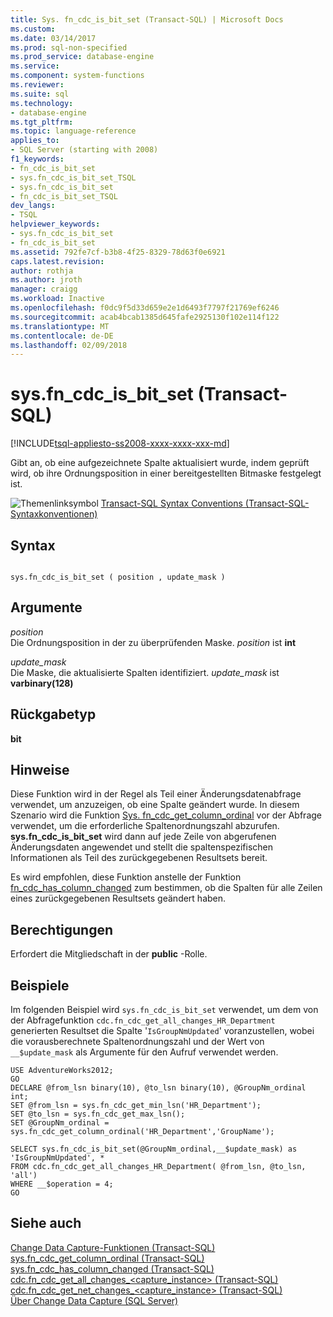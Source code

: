 ```yaml
---
title: Sys. fn_cdc_is_bit_set (Transact-SQL) | Microsoft Docs
ms.custom: 
ms.date: 03/14/2017
ms.prod: sql-non-specified
ms.prod_service: database-engine
ms.service: 
ms.component: system-functions
ms.reviewer: 
ms.suite: sql
ms.technology:
- database-engine
ms.tgt_pltfrm: 
ms.topic: language-reference
applies_to:
- SQL Server (starting with 2008)
f1_keywords:
- fn_cdc_is_bit_set
- sys.fn_cdc_is_bit_set_TSQL
- sys.fn_cdc_is_bit_set
- fn_cdc_is_bit_set_TSQL
dev_langs:
- TSQL
helpviewer_keywords:
- sys.fn_cdc_is_bit_set
- fn_cdc_is_bit_set
ms.assetid: 792fe7cf-b3b8-4f25-8329-78d63f0e6921
caps.latest.revision: 
author: rothja
ms.author: jroth
manager: craigg
ms.workload: Inactive
ms.openlocfilehash: f0dc9f5d33d659e2e1d6493f7797f21769ef6246
ms.sourcegitcommit: acab4bcab1385d645fafe2925130f102e114f122
ms.translationtype: MT
ms.contentlocale: de-DE
ms.lasthandoff: 02/09/2018
---
```

# <a name="sysfncdcisbitset-transact-sql"></a>sys.fn_cdc_is_bit_set (Transact-SQL)
[!INCLUDE[tsql-appliesto-ss2008-xxxx-xxxx-xxx-md](../../includes/tsql-appliesto-ss2008-xxxx-xxxx-xxx-md.md)]

  Gibt an, ob eine aufgezeichnete Spalte aktualisiert wurde, indem geprüft wird, ob ihre Ordnungsposition in einer bereitgestellten Bitmaske festgelegt ist.  
  
 ![Themenlinksymbol](../../database-engine/configure-windows/media/topic-link.gif "Topic link icon") [Transact-SQL Syntax Conventions (Transact-SQL-Syntaxkonventionen)](../../t-sql/language-elements/transact-sql-syntax-conventions-transact-sql.md)  
  
## <a name="syntax"></a>Syntax  
  
```  
  
sys.fn_cdc_is_bit_set ( position , update_mask )  
```  
  
## <a name="arguments"></a>Argumente  
 *position*  
 Die Ordnungsposition in der zu überprüfenden Maske. *position* ist **int**  
  
 *update_mask*  
 Die Maske, die aktualisierte Spalten identifiziert. *update_mask* ist **varbinary(128)**  
  
## <a name="return-type"></a>Rückgabetyp  
 **bit**  
  
## <a name="remarks"></a>Hinweise  
 Diese Funktion wird in der Regel als Teil einer Änderungsdatenabfrage verwendet, um anzuzeigen, ob eine Spalte geändert wurde. In diesem Szenario wird die Funktion [Sys. fn_cdc_get_column_ordinal](../../relational-databases/system-functions/sys-fn-cdc-get-column-ordinal-transact-sql.md) vor der Abfrage verwendet, um die erforderliche Spaltenordnungszahl abzurufen. **sys.fn_cdc_is_bit_set** wird dann auf jede Zeile von abgerufenen Änderungsdaten angewendet und stellt die spaltenspezifischen Informationen als Teil des zurückgegebenen Resultsets bereit.  
  
 Es wird empfohlen, diese Funktion anstelle der Funktion [fn_cdc_has_column_changed](../../relational-databases/system-functions/sys-fn-cdc-has-column-changed-transact-sql.md) zum bestimmen, ob die Spalten für alle Zeilen eines zurückgegebenen Resultsets geändert haben.  
  
## <a name="permissions"></a>Berechtigungen  
 Erfordert die Mitgliedschaft in der **public** -Rolle.  
  
## <a name="examples"></a>Beispiele  
 Im folgenden Beispiel wird `sys.fn_cdc_is_bit_set` verwendet, um dem von der Abfragefunktion `cdc.fn_cdc_get_all_changes_HR_Department` generierten Resultset die Spalte '`IsGroupNmUpdated`' voranzustellen, wobei die vorausberechnete Spaltenordnungszahl und der Wert von `__$update_mask` als Argumente für den Aufruf verwendet werden.  
  
```  
USE AdventureWorks2012;  
GO  
DECLARE @from_lsn binary(10), @to_lsn binary(10), @GroupNm_ordinal int;  
SET @from_lsn = sys.fn_cdc_get_min_lsn('HR_Department');  
SET @to_lsn = sys.fn_cdc_get_max_lsn();  
SET @GroupNm_ordinal = sys.fn_cdc_get_column_ordinal('HR_Department','GroupName');  
  
SELECT sys.fn_cdc_is_bit_set(@GroupNm_ordinal,__$update_mask) as 'IsGroupNmUpdated', *  
FROM cdc.fn_cdc_get_all_changes_HR_Department( @from_lsn, @to_lsn, 'all')  
WHERE __$operation = 4;  
GO  
```  
  
## <a name="see-also"></a>Siehe auch  
 [Change Data Capture-Funktionen &#40;Transact-SQL&#41;](../../relational-databases/system-functions/change-data-capture-functions-transact-sql.md)   
 [sys.fn_cdc_get_column_ordinal &#40;Transact-SQL&#41;](../../relational-databases/system-functions/sys-fn-cdc-get-column-ordinal-transact-sql.md)   
 [sys.fn_cdc_has_column_changed &#40;Transact-SQL&#41;](../../relational-databases/system-functions/sys-fn-cdc-has-column-changed-transact-sql.md)   
 [cdc.fn_cdc_get_all_changes_&#60;capture_instance&#62;  &#40;Transact-SQL&#41;](../../relational-databases/system-functions/cdc-fn-cdc-get-all-changes-capture-instance-transact-sql.md)   
 [cdc.fn_cdc_get_net_changes_&#60;capture_instance&#62; &#40;Transact-SQL&#41;](../../relational-databases/system-functions/cdc-fn-cdc-get-net-changes-capture-instance-transact-sql.md)   
 [Über Change Data Capture &#40;SQL Server&#41;](../../relational-databases/track-changes/about-change-data-capture-sql-server.md)  
  
  
